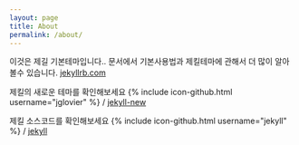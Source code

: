 ```yaml
---
layout: page
title: About
permalink: /about/
---
```


이것은 제길 기본테마입니다.. 문서에서 기본사용법과 제킬테마에 관해서 더 많이 알아볼수 있습니다. [jekyllrb.com](http://jekyllrb.com/)

제킬의 새로운 테마를 확인해보세요
{% include icon-github.html username="jglovier" %} /
[jekyll-new](https://github.com/jglovier/jekyll-new)

제킬 소스코드를 확인해보세요 
{% include icon-github.html username="jekyll" %} /
[jekyll](https://github.com/jekyll/jekyll)
